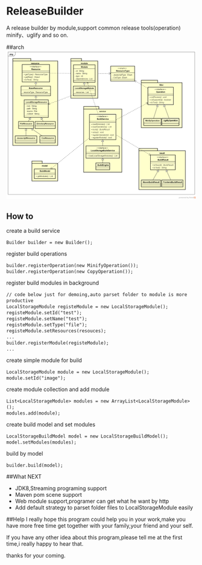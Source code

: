 # ReleaseBuilder
A release builder by module,support common release tools(operation) minify、uglify and so on.

##arch
![img](./rbarch.png)

## How to

create a build service

	Builder builder = new Builder();

register build operations
	
	builder.registerOperation(new MinifyOperation());
	builder.registerOperation(new CopyOperation());

register build modules in background

	// code below just for demoing,auto parset folder to module is more productive
	LocalStorageModule registeModule = new LocalStorageModule();
	registeModule.setId("test");
	registeModule.setName("test");
	registeModule.setType("file");
	registeModule.setResources(resouces);
	...
	builder.registerModule(registeModule);
    ...
create simple module for build

	LocalStorageModule module = new LocalStorageModule();
	module.setId("image");

create module collection and add module

	List<LocalStorageModule> modules = new ArrayList<LocalStorageModule>();
	modules.add(module);
create build model and set modules

	LocalStorageBuildModel model = new LocalStorageBuildModel();
	model.setModules(modules);

build by model

	builder.build(model);

##What NEXT
- JDK8,Streaming programing support
- Maven pom scene support
- Web module support,programer can get what he want by http
- Add default strategy to parset folder files to LocalStorageModule easily

##Help
I really hope this program could help you in your work,make you have more free time get together with your family,your friend and your self.

If you have any other idea about this program,please tell me at the first time,i really happy to hear that.

thanks for your coming.